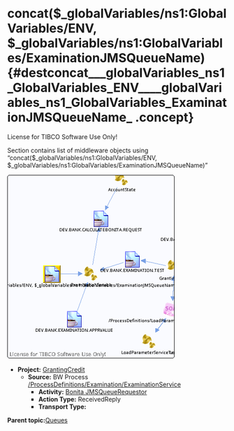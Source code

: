 # concat\(\$\_globalVariables/ns1:GlobalVariables/ENV, \$\_globalVariables/ns1:GlobalVariables/ExaminationJMSQueueName\) {#destconcat___globalVariables_ns1_GlobalVariables_ENV____globalVariables_ns1_GlobalVariables_ExaminationJMSQueueName_ .concept}

License for TIBCO Software Use Only!

Section contains list of middleware objects using “concat\(\$\_globalVariables/ns1:GlobalVariables/ENV, \$\_globalVariables/ns1:GlobalVariables/ExaminationJMSQueueName\)”

![](dest_Id113.png)

-   **Project:** [GrantingCredit](../projs/GrantingCredit.md)
    -   **Source:**  BW Process [/ProcessDefinitions/Examination/ExaminationService](../../../projects/GrantingCredit/ProcessDefinitions/Examination/ExaminationService.process.md)
        -   **Activity:** [Bonita JMSQueueRequestor](../projs/act_111.md)
        -   **Action Type:** ReceivedReply
        -   **Transport Type:**

**Parent topic:**[Queues](../../../crossref/dest/msgs/Group_Id152.md)


